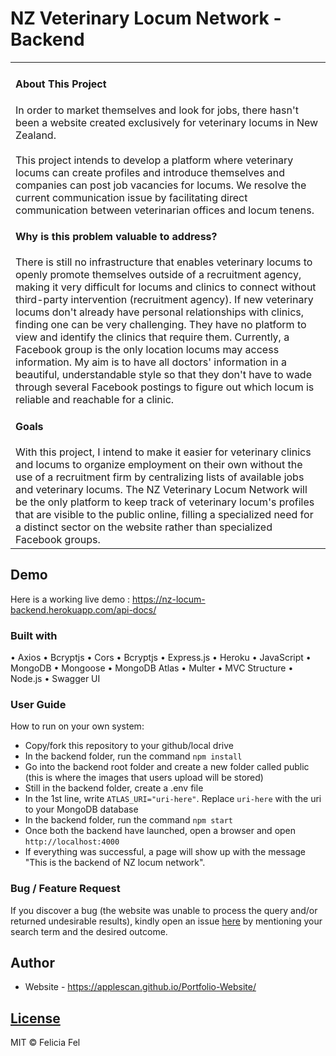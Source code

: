 # NZ Veterinary Locum Network - Backend
<table>
<tr>
<td>

<h4>About This Project</h4>

  In order to market themselves and look for jobs, there hasn't been a website created exclusively for veterinary locums in New Zealand. 
  <br></br>
  This project intends to develop a platform where veterinary locums can create profiles and introduce themselves and companies can post job vacancies for locums.
We resolve the current communication issue by facilitating direct communication between veterinarian offices and locum tenens.

<h4>Why is this problem valuable to address?</h4>

There is still no infrastructure that enables veterinary locums to openly promote themselves outside of a recruitment agency, 
making it very difficult for locums and clinics to connect without third-party intervention (recruitment agency). 
If new veterinary locums don't already have personal relationships with clinics, finding one can be very challenging. 
They have no platform to view and identify the clinics that require them. Currently, a Facebook group is the only location locums may access information. 
My aim is to have all doctors' information in a beautiful, 
understandable style so that they don't have to wade through several Facebook postings to figure out which locum is reliable and reachable for a clinic.

<h4>Goals</h4>
With this project, I intend to make it easier for veterinary clinics and locums to organize employment on their own without the use 
of a recruitment firm by centralizing lists of available jobs and veterinary locums.
The NZ Veterinary Locum Network will be the only platform to keep track of veterinary locum's profiles that are visible to the public online, 
filling a specialized need for a distinct sector on the website rather than specialized Facebook groups.

</td>
</tr>
</table>


## Demo
Here is a working live demo :  https://nz-locum-backend.herokuapp.com/api-docs/


### Built with
•	Axios
•	Bcryptjs
•	Cors
•	Bcryptjs
•	Express.js
•	Heroku
•	JavaScript
•	MongoDB
•	Mongoose
•	MongoDB Atlas
•	Multer
•	MVC Structure
•	Node.js
•	Swagger UI

### User Guide
How to run on your own system:
- Copy/fork this repository to your github/local drive
- In the backend folder, run the command ``npm install``
- Go into the backend root folder and create a new folder called public (this is where the images that users upload will be stored)
- Still in the backend folder, create a .env file
- In the 1st line, write ``ATLAS_URI="uri-here"``. Replace ``uri-here`` with the uri to your MongoDB database
- In the backend folder, run the command ``npm start``
- Once both the backend have launched, open a browser and open ``http://localhost:4000``
- If everything was successful, a page will show up with the message "This is the backend of NZ locum network".

### Bug / Feature Request

If you discover a bug (the website was unable to process the query and/or returned undesirable results), kindly open an issue [here](https://github.com/applescan/NZ-Veterinary-Locum-CapstoneProject/issues/new) by mentioning your search term and the desired outcome. 

## Author

- Website - https://applescan.github.io/Portfolio-Website/

## [License](https://github.com/iharsh234/WebApp/blob/master/LICENSE.md)

MIT © Felicia Fel
